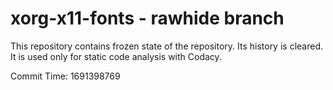 # xorg-x11-fonts - rawhide branch

This repository contains frozen state of the repository.
Its history is cleared. It is used only for static code
analysis with Codacy.

Commit Time: 1691398769